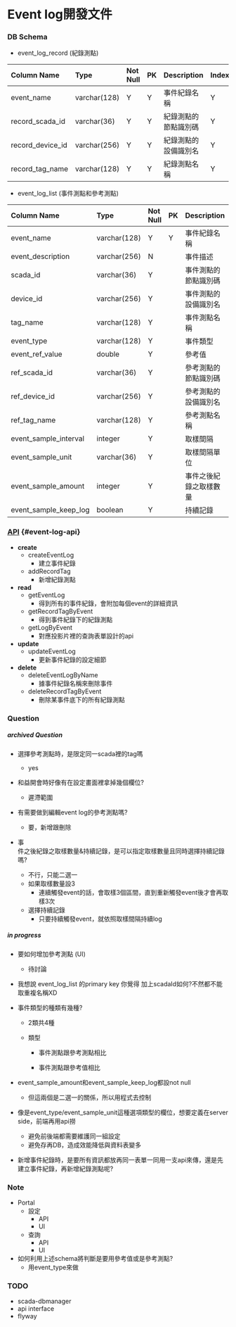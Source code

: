 # Event log開發文件

### DB Schema

* event\_log\_record \(紀錄測點\)

| Column Name | Type | Not Null | PK | Description | Index |
| :--- | :--- | :--- | :--- | :--- | :--- |
| event\_name | varchar\(128\) | Y | Y | 事件紀錄名稱 | Y |
| record\_scada\_id | varchar\(36\) | Y | Y | 紀錄測點的節點識別碼 | Y |
| record\_device\_id | varchar\(256\) | Y | Y | 紀錄測點的設備識別名 | Y |
| record\_tag\_name | varchar\(128\) | Y | Y | 紀錄測點名稱 | Y |

* event\_log\_list \(事件測點和參考測點\)

| Column Name | Type | Not Null | PK | Description | Index |
| :--- | :--- | :--- | :--- | :--- | :--- |
| event\_name | varchar\(128\) | Y | Y | 事件紀錄名稱 | Y |
| event\_description | varchar\(256\) | N |  | 事件描述 |  |
| scada\_id | varchar\(36\) | Y |  | 事件測點的節點識別碼 |  |
| device\_id | varchar\(256\) | Y |  | 事件測點的設備識別名 |  |
| tag\_name | varchar\(128\) | Y |  | 事件測點名稱 |  |
| event\_type | varchar\(128\) | Y |  | 事件類型 |  |
| event\_ref\_value | double | Y |  | 參考值 |  |
| ref\_scada\_id | varchar\(36\) | Y |  | 參考測點的節點識別碼 |  |
| ref\_device\_id | varchar\(256\) | Y |  | 參考測點的設備識別名 |  |
| ref\_tag\_name | varchar\(128\) | Y |  | 參考測點名稱 |  |
| event\_sample\_interval | integer | Y |  | 取樣間隔 |  |
| event\_sample\_unit | varchar\(36\) | Y |  | 取樣間隔單位 |  |
| event\_sample\_amount | integer | Y |  | 事件之後紀錄之取樣數量 |  |
| event\_sample\_keep\_log | boolean | Y |  | 持續記錄 |  |

### [API](#event-log-api) {#event-log-api}

* **create**
  * createEventLog
    * 建立事件紀錄
  * addRecordTag
    * 新增紀錄測點
* **read**
  * getEventLog
    * 得到所有的事件紀錄，會附加每個event的詳細資訊
  * getRecordTagByEvent
    * 得到事件紀錄下的紀錄測點
  * getLogByEvent
    * 對應投影片裡的查詢表單設計的api
* **update**
  * updateEventLog
    * 更新事件紀錄的設定細節
* **delete**
  * deleteEventLogByName
    * 據事件紀錄名稱來刪除事件
  * deleteRecordTagByEvent
    * 刪除某事件底下的所有紀錄測點

### Question

##### archived Question

* 選擇參考測點時，是限定同一scada裡的tag嗎

  * yes

* 和益開會時好像有在設定畫面裡拿掉幾個欄位?

  * 遲滯範圍

* 有需要做到編輯event log的參考測點嗎?

  * 要，新增跟刪除

* 事  
  件之後紀錄之取樣數量&持續記錄，是可以指定取樣數量且同時選擇持續記錄嗎?

  * 不行，只能二選一
  * 如果取樣數量設3
    * 連續觸發event的話，會取樣3個區間，直到重新觸發event後才會再取樣3次
  * 選擇持續記錄
    * 只要持續觸發event，就依照取樣間隔持續log

##### in progress

* 要如何增加參考測點 \(UI\)

  * 待討論

* 我想說 event\_log\_list 的primary key 你覺得 加上scadaId如何?不然都不能取重複名稱XD

* 事件類型的種類有幾種?

  * 2類共4種

  * 類型

    * 事件測點跟參考測點相比

    * 事件測點跟參考值相比

* event\_sample\_amount和event\_sample\_keep\_log都設not null

  * 但這兩個是二選一的關係，所以用程式去控制

* 像是event\_type/event\_sample\_unit這種選項類型的欄位，想要定義在server side，前端再用api撈

  * 避免前後端都需要維護同一組設定
  * 避免存再DB，造成效能降低與資料表變多

* 新增事件紀錄時，是要所有資訊都放再同一表單一同用一支api來傳，還是先建立事件紀錄，再新增紀錄測點呢?

### Note

* Portal
  * 設定
    * API
    * UI
  * 查詢
    * API
    * UI
* 如何利用上述schema將判斷是要用參考值或是參考測點?
  * 用event\_type來做

### TODO

* scada-dbmanager
* api interface
* flyway

### 



